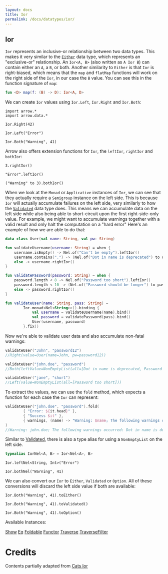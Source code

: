 ```yaml
---
layout: docs
title: Ior
permalink: /docs/datatypes/ior/
---
```


## Ior 

`Ior` represents an inclusive-or relationship between two data types.
This makes it very similar to the [`Either`](/docs/datatypes/either) data type, which represents an "exclusive-or" relationship.
An `Ior<A, B>` (also written as `A Ior B`) can contain either an `A`, a `B`, or both.
Another similarity to `Either` is that `Ior` is right-biased,
which means that the `map` and `flatMap` functions will work on the right side of the `Ior`, in our case the `B` value.
You can see this in the function signature of `map`:

```kotlin
fun <D> map(f: (B) -> D): Ior<A, D>
```

We can create `Ior` values using `Ior.Left`, `Ior.Right` and `Ior.Both`:

```kotlin:ank
import arrow.*
import arrow.data.*

Ior.Right(42)
```

```kotlin:ank
Ior.Left("Error")
```

```kotlin:ank
Ior.Both("Warning", 41)
```

Arrow also offers extension functions for `Ior`, the `leftIor`, `rightIor` and `bothIor`:

```kotlin:ank
3.rightIor()
```

```kotlin:ank
"Error".leftIor()
```

```kotlin:ank
("Warning" to 3).bothIor()
```


When we look at the `Monad` or `Applicative` instances of `Ior`, we can see that they actually require a `Semigroup` instance on the left side.
This is because `Ior` will actually accumulate failures on the left side, very similarly to how the [`Validated`](/docs/datatypes/validated) data type does.
This means we can accumulate data on the left side while also being able to short-circuit upon the first right-side-only value.
For example, we might want to accumulate warnings together with a valid result and only halt the computation on a "hard error"
Here's an example of how we are able to do that:

```kotlin
data class User(val name: String, val pw: String)

fun validateUsername(username: String) = when {
    username.isEmpty() -> Nel.of("Can't be empty").leftIor()
    username.contains(".") -> (Nel.of("Dot in name is deprecated") to username).bothIor()
    else -> username.rightIor()
}

fun validatePassword(password: String) = when {
    password.length < 8 -> Nel.of("Password too short").leftIor()
    password.length < 10 -> (Nel.of("Password should be longer") to password).bothIor()
    else -> password.rightIor()
}

fun validateUser(name: String, pass: String) =
        Ior.monad<Nel<String>>().binding {
            val username = validateUsername(name).bind()
            val password = validatePassword(pass).bind()
            User(username, password)
        }.fix()
```

Now we're able to validate user data and also accumulate non-fatal warnings:

```kotlin
validateUser("John", "password12")
//Right(value=User(name=John, pw=password12))
```

```kotlin
validateUser("john.doe", "password")
//Both(leftValue=NonEmptyList(all=[Dot in name is deprecated, Password should be longer]), rightValue=User(name=john.doe, pw=password))
```

```kotlin
validateUser("jane", "short")
//Left(value=NonEmptyList(all=[Password too short]))
```

To extract the values, we can use the `fold` method, which expects a function for each case the `Ior` can represent:

```kotlin
validateUser("john.doe", "password").fold(
        { "Error: ${it.head}" },
        { "Success $it" },
        { warnings, (name) -> "Warning: $name; The following warnings occurred: ${warnings.show()}" }
)
//Warning: john.doe; The following warnings occurred: Dot in name is deprecated, Password should be longer
```
Similar to [Validated](/docs/datatypes/validated), there is also a type alias for using a `NonEmptyList` on the left side.

```kotlin
typealias IorNel<A, B> = Ior<Nel<A>, B>
```

```kotlin:ank
Ior.leftNel<String, Int>("Error")
```

```kotlin:ank
Ior.bothNel("Warning", 41)
```

We can also convert our `Ior` to `Either`, `Validated` or `Option`.
All of these conversions will discard the left side value if both are available:

```kotlin:ank
Ior.Both("Warning", 41).toEither()
```

```kotlin:ank
Ior.Both("Warning", 41).toValidated()
```

```kotlin:ank
Ior.Both("Warning", 41).toOption()
```

Available Instances:

[Show](/docs/typeclasses/show)
[Eq](/docs/typeclasses/eq)
[Foldable](/docs/typeclasses/foldable)
[Functor](/docs/typeclasses/functor)
[Traverse](/docs/typeclasses/traverse)
[TraverseFilter](/docs/typeclasses/traversefilter)

# Credits

Contents partially adapted from [Cats Ior](https://typelevel.org/cats/datatypes/ior.html)
